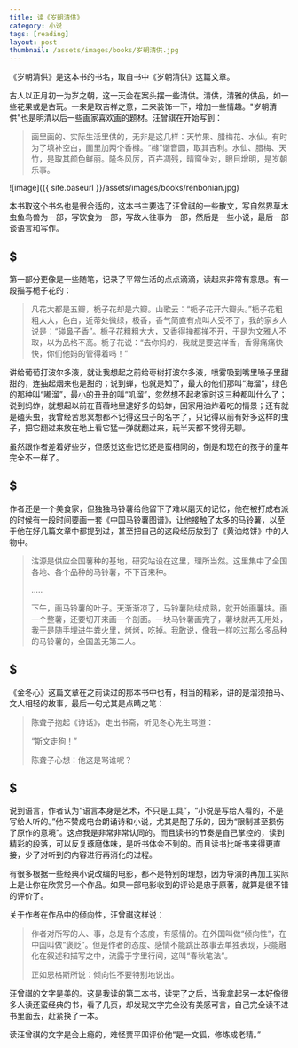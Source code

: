 ```yaml
---
title: 读《岁朝清供》  
category: 小说  
tags: [reading]  
layout: post  
thumbnail: /assets/images/books/岁朝清供.jpg
---
```


《岁朝清供》是这本书的书名，取自书中《岁朝清供》这篇文章。

古人以正月初一为岁之朝，这一天会在案头摆一些清供。清供，清雅的供品，如一些花果或是古玩。一来是取吉祥之意，二来装饰一下，增加一些情趣。"岁朝清供"也是明清以后一些画家喜欢画的题材。汪曾祺在开始写到：

> 画里画的、实际生活里供的，无非是这几样：天竹果、腊梅花、水仙。有时为了填补空白，画里加两个香橼。“橼”谐音圆，取其吉利。水仙、腊梅、天竹，是取其颜色鲜丽。隆冬风厉，百卉凋残，晴窗坐对，眼目增明，是岁朝乐事。

![image]({{ site.baseurl }}/assets/images/books/renbonian.jpg)



本书取这个书名也是很合适的，这本书主要选了汪曾祺的一些散文，写自然界草木虫鱼鸟兽为一部，写饮食为一部，写故人往事为一部，然后是一些小说，最后一部谈语言和写作。

## $ 

第一部分更像是一些随笔，记录了平常生活的点点滴滴，读起来非常有意思。有一段描写栀子花的：

>  凡花大都是五瓣，栀子花却是六瓣。山歌云：“栀子花开六瓣头。”栀子花粗粗大大，色白，近蒂处微绿，极香，香气简直有点叫人受不了，我的家乡人说是：“碰鼻子香”。栀子花粗粗大大，又香得掸都掸不开，于是为文雅人不取，以为品格不高。栀子花说：“去你妈的，我就是要这样香，香得痛痛快快，你们他妈的管得着吗！”

讲给葡萄打波尔多液，就让我想起之前给枣树打波尔多液，喷雾吸到嘴里嗓子里甜甜的，连抽起烟来也是甜的；说到蝉，也就是知了，最大的他们那叫“海溜”，绿色的那种叫“嘟溜”，最小的丑丑的叫“叽溜”，忽然想不起老家时这三种都叫什么了；说到蚂蚱，就想起以前在苜蓿地里逮好多的蚂蚱，回家用油炸着吃的情景；还有就是磕头虫，我曾经苦思冥想都不记得这虫子的名字了，只记得以前有好多这样的虫子，把它翻过来放在地上看它猛一弹就翻过来，玩半天都不觉得无聊。

虽然跟作者差着好些岁，但感觉这些记忆还是蛮相同的，倒是和现在的孩子的童年完全不一样了。

## $

作者还是一个美食家，但独独马铃薯给他留下了难以磨灭的记忆，他在被打成右派的时候有一段时间要画一套《中国马铃薯图谱》，让他接触了太多的马铃薯，以至于他在好几篇文章中都提到过，甚至把自己的这段经历放到了《黄油烙饼》中的人物中。

> 沽源是供应全国薯种的基地，研究站设在这里，理所当然。这里集中了全国各地、各个品种的马铃薯，不下百来种。
> 
> .....
> 
> 下午，画马铃薯的叶子。天渐渐凉了，马铃薯陆续成熟，就开始画薯块。画一个整薯，还要切开来画一个剖面。一块马铃薯画完了，薯块就再无用处，我于是随手埋进牛粪火里，烤烤，吃掉。我敢说，像我一样吃过那么多品种的马铃薯的，全国盖无第二人。 

## $

《金冬心》这篇文章在之前读过的那本书中也有，相当的精彩，讲的是溜须拍马、文人相轻的故事，最后一句尤其是点睛之笔：

> 陈聋子抱起《诗话》，走出书斋，听见冬心先生骂道：
>
> “斯文走狗！”
> 
> 陈聋子心想：他这是骂谁呢？


## $

说到语言，作者认为“语言本身是艺术，不只是工具”，“小说是写给人看的，不是写给人听的。”他不赞成电台朗诵诗和小说，尤其是配了乐的，因为“限制甚至损伤了原作的意境”。这点我是非常非常认同的。而且读书的节奏是自己掌控的，读到精彩的段落，可以反复琢磨体味，是听书体会不到的。而且读书比听书来得更直接，少了对听到的内容进行再消化的过程。


有很多根据一些经典小说改编的电影，都不是特别的理想，因为导演的再加工实际上是让你在欣赏另一个作品。如果一部电影收到的评论是忠于原著，就算是很不错的评价了。


关于作者在作品中的倾向性，汪曾祺这样说：

> 作者对所写的人、事，总是有个态度，有感情的。在外国叫做“倾向性”，在中国叫做“褒贬”。但是作者的态度、感情不能跳出故事去单独表现，只能融化在叙述和描写之中，流露于字里行间，这叫“春秋笔法”。
> 
> 正如恩格斯所说：倾向性不要特别地说出。


汪曾祺的文字是美的。这是我读的第二本书，读完了之后，当我拿起另一本好像很多人读还蛮经典的书，看了几页，却发现文字完全没有美感可言，自己完全读不进书里面去，赶紧换了一本。

读汪曾祺的文字是会上瘾的，难怪贾平凹评价他“是一文狐，修炼成老精。”